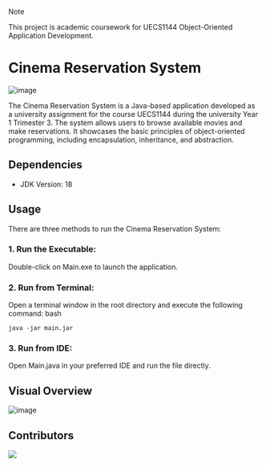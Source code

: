 > [!NOTE]
> This project is academic coursework for UECS1144 Object-Oriented Application Development.

# Cinema Reservation System
![image](https://github.com/user-attachments/assets/6f4b2693-a2ea-4726-8ece-04b465ca9bba)

The Cinema Reservation System is a Java-based application developed as a university assignment for the course UECS1144 during the university Year 1 Trimester 3. The system allows users to browse available movies and make reservations. 
It showcases the basic principles of object-oriented programming, including encapsulation, inheritance, and abstraction.

## Dependencies
- JDK Version: 18

## Usage
There are three methods to run the Cinema Reservation System:

### 1. Run the Executable:
Double-click on Main.exe to launch the application.

### 2. Run from Terminal:
Open a terminal window in the root directory and execute the following command:
bash
```
java -jar main.jar
```

### 3. Run from IDE:
Open Main.java in your preferred IDE and run the file directly.

## Visual Overview
![image](https://github.com/user-attachments/assets/0601338d-64eb-46b5-a27c-e7c4531839f4)

## Contributors
[![](https://contrib.rocks/image?repo=Sodiumchloridy/y1s3-java-assignment)](https://github.com/Sodiumchloridy/y1s3-java-assignment/graphs/contributors)
